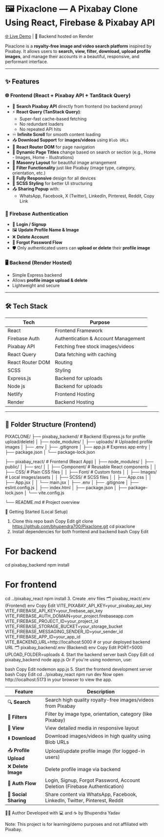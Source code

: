 # 🖼️ Pixaclone — A Pixabay Clone Using React, Firebase & Pixabay API

[🌐 Live Demo](https://pixaclonefree.netlify.app/) | 🔁 Backend hosted on Render

Pixaclone is a **royalty-free image and video search platform** inspired by Pixabay. It allows users to **search, view, filter, download, upload profile images**, and manage their accounts in a beautiful, responsive, and performant interface.


---

## ✨ Features

### 🌐 Frontend (React + Pixabay API + TanStack Query)
- 🔎 **Search Pixabay API** directly from frontend (no backend proxy)
- ⚡ **React Query (TanStack Query)**:
  - Super-fast cache-based fetching
  - No redundant loaders
  - No repeated API hits
- ♾️ **Infinite Scroll** for smooth content loading
- 📥 **Download Support** for **images/videos** using `Blob URLs`
- 🧭 **React Router DOM** for page navigation
- 🧠 **Dynamic Page Titles** change based on search or section (e.g., Home - Images, Home - Illustrations)
- 🧱 **Masonry Layout** for beautiful image arrangement
- 🎯 **Filter Functionality** just like Pixabay (image type, category, orientation, etc.)
- 📱 **Fully Responsive** design for all devices
- 🎨 **SCSS Styling** for better UI structuring
- 📤 **Sharing Popup** with:
  - WhatsApp, Facebook, X (Twitter), LinkedIn, Pinterest, Reddit, Copy Link

### 🔐 Firebase Authentication
- 🔑 **Login / Signup**
- 🖼️ **Update Profile Name & Image**
- ❌ **Delete Account**
- 🔁 **Forgot Password Flow**
- 🛡️ Only authenticated users can **upload or delete** their **profile image**

### 🖥️ Backend (Render Hosted)
- Simple Express backend
- Allows **profile image upload & delete**
- Lightweight and secure

---

## 🛠️ Tech Stack

| Tech             | Purpose                                |
|------------------|----------------------------------------|
| React            | Frontend Framework                     |
| Firebase Auth    | Authentication & Account Management    |
| Pixabay API      | Fetching free stock images/videos      |
| React Query      | Data fetching with caching             |
| React Router DOM | Routing                                |
| SCSS             | Styling                                |
| Express.js       | Backend for uploads                    |
| Node js          | Backend for uploads                     |
| Netlify          | Frontend Hosting                       |
| Render           | Backend Hosting                        |

---

## 📁 Folder Structure (Frontend)

PIXACLONE/
├── pixabay_backend/               # Backend (Express.js for profile upload/delete)
│   ├── node_modules/
│   ├── uploads/                   # Uploaded profile images
│   ├── .env
│   ├── .gitignore
│   ├── app.js                     # Express app entry
│   ├── package.json
│   └── package-lock.json

├── pixabay_react/                # Frontend (React App)
│   ├── node_modules/
│   ├── public/
│   ├── src/
│   │   ├── Component/            # Reusable React components
│   │   ├── CSS/                  # Plain CSS files
│   │   ├── Font/                 # Custom fonts
│   │   ├── Images/               # Local images/assets
│   │   ├── SCSS/                 # SCSS files
│   │   ├── App.css
│   │   ├── App.jsx
│   │   └── main.jsx
│   ├── .env
│   ├── .gitignore
│   ├── eslint.config.js
│   ├── index.html
│   ├── package.json
│   ├── package-lock.json
│   └── vite.config.js

└── README.md                     # Project overview



🚀 Getting Started (Local Setup)
1. Clone this repo
bash
Copy
Edit
git clone https://github.com/bhupendra700/Pixaclone.git
cd pixaclone
2. Install dependencies for both frontend and backend
bash
Copy
Edit
# For backend
cd pixabay_backend
npm install

# For frontend
cd ../pixabay_react
npm install
3. Create .env files
🗂️ pixabay_react/.env (Frontend)
env
Copy
Edit
VITE_PIXABAY_API_KEY=your_pixabay_api_key
VITE_FIREBASE_API_KEY=your_firebase_api_key
VITE_FIREBASE_AUTH_DOMAIN=your_project.firebaseapp.com
VITE_FIREBASE_PROJECT_ID=your_project_id
VITE_FIREBASE_STORAGE_BUCKET=your_storage_bucket
VITE_FIREBASE_MESSAGING_SENDER_ID=your_sender_id
VITE_FIREBASE_APP_ID=your_app_id
VITE_BACKEND_URL=http://localhost:5000  # or your deployed backend URL
🗂️ pixabay_backend/.env (Backend)
env
Copy
Edit
PORT=5000
UPLOAD_FOLDER=uploads
4. Start the backend server
bash
Copy
Edit
cd pixabay_backend
node app.js
Or if you're using nodemon, use:

bash
Copy
Edit
nodemon app.js
5. Start the frontend development server
bash
Copy
Edit
cd ../pixabay_react
npm run dev
Now open http://localhost:5173 in your browser to view the app.


| **Feature**           | **Description**                                                            |
| --------------------- | -------------------------------------------------------------------------- |
| 🔍 **Search**         | Search high quality royalty-free images/videos from Pixabay                |
| 📂 **Filters**        | Filter by image type, orientation, category (like Pixabay)                 |
| 👀 **View**           | View detailed media in responsive layout                                   |
| ⬇️ **Download**       | Download images/videos in high quality using Blob URLs                     |
| 📤 **Profile Upload** | Upload/update profile image (for logged-in users)                          |
| ❌ **Delete Image**   | Delete profile image via backend                                           |
| 🔑 **Auth Flow**      | Login, Signup, Forgot Password, Account Deletion (Firebase Authentication) |
| 🔗 **Social Sharing** | Share content via WhatsApp, Facebook, LinkedIn, Twitter, Pinterest, Reddit |



🙋‍♂️ Author
Developed with 💻 and ☕ by Bhupendra Yadav

Note: This project is for learning/demo purposes and not affiliated with Pixabay.